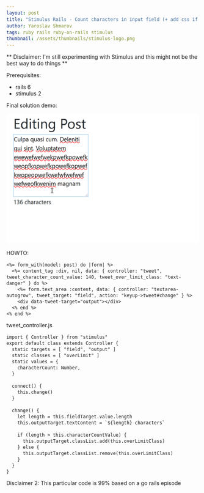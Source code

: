 ```yaml
---
layout: post
title: "Stimulus Rails - Count characters in input field (+ add css if > 140 characters)"
author: Yaroslav Shmarov
tags: ruby rails ruby-on-rails stimulus
thumbnail: /assets/thumbnails/stimulus-logo.png
---
```


** Disclaimer: I'm still experimenting with Stimulus and this might not be the best way to do things **

Prerequisites:
* rails 6
* stimulus 2

Final solution demo:

![stimulus-count-characters-based-on-input-css.gif](/assets/images/stimulus-count-characters-based-on-input-css.gif)

HOWTO:

```
<%= form_with(model: post) do |form| %>
  <%= content_tag :div, nil, data: { controller: "tweet", tweet_character_count_value: 140, tweet_over_limit_class: "text-danger" } do %>
    <%= form.text_area :content, data: { controller: "textarea-autogrow", tweet_target: "field", action: "keyup->tweet#change" } %>
    <div data-tweet-target="output"></div>
  <% end %>
<% end %>
```

tweet_controller.js
```
import { Controller } from "stimulus"
export default class extends Controller {
  static targets = [ "field", "output" ]
  static classes = [ "overLimit" ]
  static values = {
    characterCount: Number,
  }

  connect() {
    this.change()
  }

  change() {
    let length = this.fieldTarget.value.length
    this.outputTarget.textContent = `${length} characters`

    if (length > this.characterCountValue) {
      this.outputTarget.classList.add(this.overLimitClass)
    } else {
      this.outputTarget.classList.remove(this.overLimitClass)
    }
  }
}
```

Disclaimer 2: This particular code is 99% based on a go rails episode
